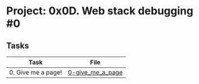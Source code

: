 # Project: 0x0D. Web stack debugging #0
 
## Tasks

| Task               | File                                   |
|--------------------|----------------------------------------|
| 0. Give me a page! | [0-give_me_a_page](./0-give_me_a_page) |
